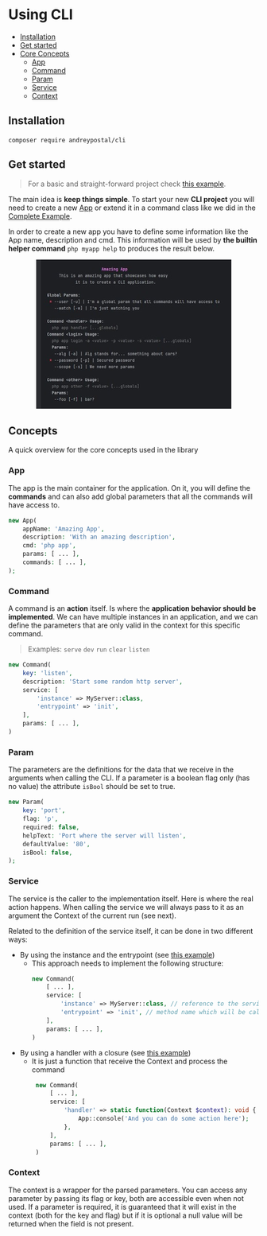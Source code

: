 # Using CLI

- [Installation](#installation)
- [Get started](#get-started)
- [Core Concepts](#concepts)
  - [App](#app)
  - [Command](#command)
  - [Param](#param)
  - [Service](#service)
  - [Context](#context)

## Installation
```
composer require andreypostal/cli
```

## Get started

> For a basic and straight-forward project check [this example](./../examples/BasicHandler).

The main idea is **keep things simple**. To start your new **CLI project**
you will need to create a new [App](./../src/App.php) or extend it in a command
class like we did in the [Complete Example](./../examples/Complete).

In order to create a new app you have to define some information like the App
name, description and cmd. This information will be used by **the builtin
helper command** ``php myapp help`` to produces the result below.

<div style="text-align: center;">
    <img src="./../assets/help.jpg" />
</div>

## Concepts
A quick overview for the core concepts used in the library

### App
The app is the main container for the application. On it, you will define
the **commands** and can also add global parameters that all the commands
will have access to.

```php
new App(
    appName: 'Amazing App',
    description: 'With an amazing description',
    cmd: 'php app',
    params: [ ... ],
    commands: [ ... ],
);
```

### Command
A command is an **action** itself. Is where the **application behavior should be
implemented**. We can have multiple instances in an application, and we can define
the parameters that are only valid in the context for this specific command.

> Examples: ``serve`` ``dev`` ``run`` ``clear`` ``listen`` 

```php
new Command(
    key: 'listen',
    description: 'Start some random http server',
    service: [
        'instance' => MyServer::class,
        'entrypoint' => 'init',
    ],
    params: [ ... ],
)
```

### Param
The parameters are the definitions for the data that we receive in the arguments
when calling the CLI. If a parameter is a boolean flag only (has no value) the
attribute ``isBool`` should be set to true.

```php
new Param(
    key: 'port',
    flag: 'p',
    required: false,
    helpText: 'Port where the server will listen',
    defaultValue: '80',
    isBool: false,
);
```

### Service
The service is the caller to the implementation itself. Here is where the real
action happens. When calling the service we will always pass to it as an argument
the Context of the current run (see next).

Related to the definition of the service itself, it can be done in two different ways:

- By using the instance and the entrypoint (see [this example](./../examples/BasicService))
  - This approach needs to implement the following structure:
      ```php
      new Command(
          [ ... ],
          service: [
              'instance' => MyServer::class, // reference to the service class
              'entrypoint' => 'init', // method name which will be called
          ],
          params: [ ... ],
      )
      ```
- By using a handler with a closure (see [this example](./../examples/BasicHandler))
  - It is just a function that receive the Context and process the command
     ```php
      new Command(
          [ ... ],
          service: [
              'handler' => static function(Context $context): void {
                  App::console('And you can do some action here');
              },
          ],
          params: [ ... ],
      )
      ```

### Context
The context is a wrapper for the parsed parameters. You can access any parameter
by passing its flag or key, both are accessible even when not used. If a parameter
is required, it is guaranteed that it will exist in the context (both for the key and flag)
but if it is optional a null value will be returned when the field is not
present.
